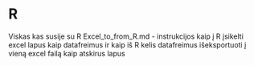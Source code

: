 # R
Viskas kas susije su R
Excel_to_from_R.md - instrukcijos kaip į R įsikelti excel lapus kaip datafreimus ir kaip iš R kelis datafreimus išeksportuoti į vieną excel failą kaip atskirus lapus
